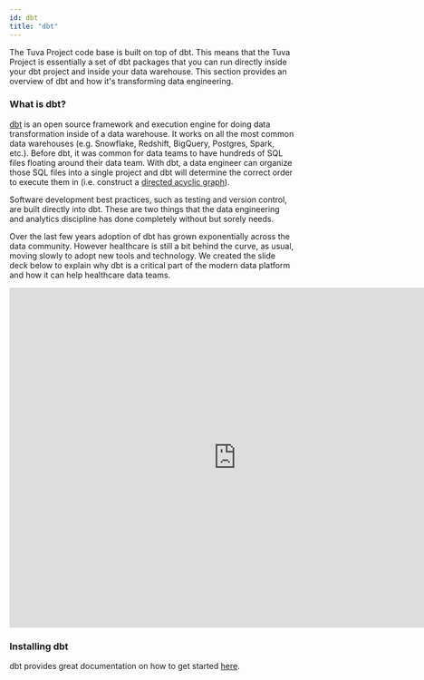 ```yaml
---
id: dbt
title: "dbt"
---
```

The Tuva Project code base is built on top of dbt.  This means that the Tuva Project is essentially a set of dbt packages that you can run directly inside your dbt project and inside your data warehouse.  This section provides an overview of dbt and how it's transforming data engineering.

### What is dbt?

[dbt](https://www.getdbt.com/) is an open source framework and execution engine for doing data transformation inside of a data warehouse.  It works on all the most common data warehouses (e.g. Snowflake, Redshift, BigQuery, Postgres, Spark, etc.).  Before dbt, it was common for data teams to have hundreds of SQL files floating around their data team.  With dbt, a data engineer can organize those SQL files into a single project and dbt will determine the correct order to execute them in (i.e. construct a [directed acyclic graph](https://en.wikipedia.org/wiki/Directed_acyclic_graph)).

Software development best practices, such as testing and version control, are built directly into dbt.  These are two things that the data engineering and analytics discipline has done completely without but sorely needs.

Over the last few years adoption of dbt has grown exponentially across the data community.  However healthcare is still a bit behind the curve, as usual, moving slowly to adopt new tools and technology.  We created the slide deck below to explain why dbt is a critical part of the modern data platform and how it can help healthcare data teams.

<iframe src="https://docs.google.com/presentation/d/e/2PACX-1vSy6ScNiEQuC4aiW8t9yYwnqwfYyTCpUwc8IeFGIQs1LqTfeBTFtbuvfh_hIuxsONyDZmPFErVbGykK/embed?start=false&loop=true&delayms=3000" frameborder="0" width="800" height="600" allowfullscreen="true" mozallowfullscreen="true" webkitallowfullscreen="true"></iframe>

### Installing dbt

dbt provides great documentation on how to get started [here](https://docs.getdbt.com/docs/get-started/installation).
